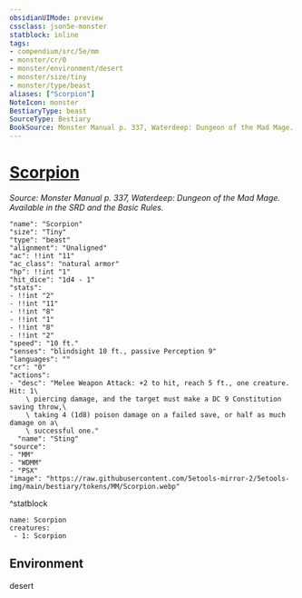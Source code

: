 ```yaml
---
obsidianUIMode: preview
cssclass: json5e-monster
statblock: inline
tags:
- compendium/src/5e/mm
- monster/cr/0
- monster/environment/desert
- monster/size/tiny
- monster/type/beast
aliases: ["Scorpion"]
NoteIcon: monster
BestiaryType: beast
SourceType: Bestiary
BookSource: Monster Manual p. 337, Waterdeep: Dungeon of the Mad Mage. Available in the SRD and the Basic Rules.
---
```

# [Scorpion](2-Mechanics/CLI/bestiary/beast/scorpion.md)
*Source: Monster Manual p. 337, Waterdeep: Dungeon of the Mad Mage. Available in the SRD and the Basic Rules.*  

```statblock
"name": "Scorpion"
"size": "Tiny"
"type": "beast"
"alignment": "Unaligned"
"ac": !!int "11"
"ac_class": "natural armor"
"hp": !!int "1"
"hit_dice": "1d4 - 1"
"stats":
- !!int "2"
- !!int "11"
- !!int "8"
- !!int "1"
- !!int "8"
- !!int "2"
"speed": "10 ft."
"senses": "blindsight 10 ft., passive Perception 9"
"languages": ""
"cr": "0"
"actions":
- "desc": "Melee Weapon Attack: +2 to hit, reach 5 ft., one creature. Hit: 1\
    \ piercing damage, and the target must make a DC 9 Constitution saving throw,\
    \ taking 4 (1d8) poison damage on a failed save, or half as much damage on a\
    \ successful one."
  "name": "Sting"
"source":
- "MM"
- "WDMM"
- "PSX"
"image": "https://raw.githubusercontent.com/5etools-mirror-2/5etools-img/main/bestiary/tokens/MM/Scorpion.webp"
```
^statblock

```encounter-table
name: Scorpion
creatures:
 - 1: Scorpion
```

## Environment

desert